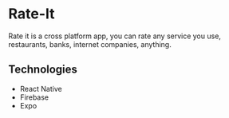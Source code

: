 # Rate-It

Rate it is a cross platform app, you can rate any service you use, restaurants, banks, internet companies, anything.

## Technologies
- React Native
- Firebase
- Expo
